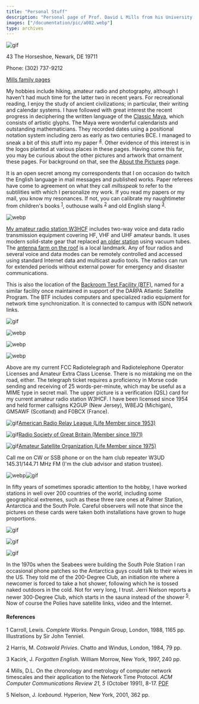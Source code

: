 ```yaml
---
title: "Personal Stuff"
description: "Personal page of Prof. David L Mills from his University of Delaware home page."
images: ["/documentation/pic/a002.webp"]
type: archives
---
```


![gif](/documentation/pic/trail.gif)

43 The Horseshoe, Newark, DE 19711

Phone: (302) 737-9212

[Mills family pages](/reflib/fam/)

My hobbies include hiking, amateur radio and photography, although I haven't had much time for the latter two in recent years. For recreational reading, I enjoy the study of ancient civilizations; in particular, their writing and calendar systems. I have followed with great interest the recent progress in deciphering the written language of the [Classic Maya](/reflib/maya/), which consists of artistic glyphs. The Maya were wonderful calendarists and outstanding mathematicians. They recorded dates using a positional notation system including zero as early as two centuries BCE. I managed to sneak a bit of this stuff into my paper <sup>[4](#myfootnote4)</sup>. Other evidence of this interest is in the logos planted at various places in these pages. Having come this far, you may be curious about the other pictures and artwork that ornament these pages. For background on that, see the [About the Pictures](/reflib/pictures/) page.

It is an open secret among my correspondents that I on occasion do twitch the English language in mail messages and published works. Paper referees have come to agreement on what they call _millsspeak_ to refer to the subtilities with which I personalize my work. If you read my papers or my mail, you know my resonances. If not, you can calibrate my naughtimeter from children's books <sup>[1](#myfootnote1)</sup>, outhouse walls <sup>[2](#myfootnote2)</sup> and old English slang <sup>[3](#myfootnote3)</sup>.

![webp](/documentation/pic/w3hcf4.webp)

[My amateur radio station W3HCF](/documentation/pic/w3hcf3.webp) includes two-way voice and data radio transmission equipment covering HF, VHF and UHF amateur bands. It uses modern solid-state gear that replaced [an older station](/documentation/pic/hr01.webp) using vacuum tubes. The [antenna farm on the roof](/documentation/pic/43_front.webp) is a local landmark. Any of four radios and several voice and data modes can be remotely controlled and accessed using standard Internet data and multicast audio tools. The radios can run for extended periods without external power for emergency and disaster communications.

This is also the location of the [Backroom Test Facility (BTF)](/reflib/backroom/), named for a similar facility once maintained in support of the DARPA Atlantic Satellite Program. The BTF includes computers and specialized radio equipment for network time synchronization. It is connected to campus with ISDN network links.

![gif](/documentation/pic/t2a.gif)

![webp](/documentation/pic/licensea.webp)

![webp](/documentation/pic/w3hcf-1.webp)

![webp](/documentation/pic/car_license.webp)

Above are my current FCC Radiotelegraph and Radiotelephone Operator Licenses and Amateur Extra Class License. There is no mistaking me on the road, either. The telegraph ticket requires a proficiency in Morse code sending and receiving of 25 words-per-minute, which may be useful as a MIME type in secret mail. The upper picture is a verification (QSL) card for my current amateur radio station W3HCF. I have been licensed since 1954 and held former callsigns K2GUP (New Jersey), W8EJQ (Michigan), GM5AWF (Scotland) and F0BCX (France).

![gif](/documentation/pic/arrl_rgb.gif)[American Radio Relay League (Life Member since 1953)](http://www.arrl.org/)

![gif](/documentation/pic/rsgb_rgb.gif)[Radio Society of Great Britain (Member since 1971)](https://rsgb.org/)

![gif](/documentation/pic/amsat_rgb.gif)[Amateur Satellite Organization (Life Member since 1975)](https://www.amsat.org/)

Call me on CW or SSB phone or on the ham club repeater W3UD 145.31/144.71 MHz FM (I'm the club advisor and station trustee).

![webp](/documentation/pic/qst1.gif)![gif](/documentation/pic/a002.webp)

In fifty years of sometimes sporadic attention to the hobby, I have worked stations in well over 200 countries of the world, including some geographical extremes, such as these three rare ones at Palmer Station, Antarctica and the South Pole. Careful observers will note that since the pictures on these cards were taken both installations have grown to huge proportions.

![gif](/documentation/pic/kc4usn.gif)

![gif](/documentation/pic/kc4usz.gif)

![gif](/documentation/pic/kc4usp.gif)

In the 1970s when the Seabees were building the South Pole Station I ran occasional phone patches so the Antarctica guys could talk to their wives in the US. They told me of the 200-Degree Club, an initiation rite where a newcomer is forced to take a hot shower, following which he is tossed naked outdoors in the cold. Not for very long, I trust. Jerri Nielson reports a newer 300-Degree Club, which starts in the sauna instead of the shower <sup>[5](#myfootnote5)</sup>. Now of course the Polies have satellite links, video and the Internet.

#### References

<a name="myfootnote1">1</a>  Carroll, Lewis. _Complete Works_. Penguin Group, London, 1988, 1165 pp. Illustrations by Sir John Tenniel.

<a name="myfootnote2">2</a>  Harris, M. _Cotswold Privies_. Chatto and Windus, London, 1984, 79 pp.

<a name="myfootnote3">3</a>  Kacirk, J. _Forgotten English_. William Morrow, New York, 1997, 240 pp.

<a name="myfootnote4">4</a>  Mills, D.L. On the chronology and metrology of computer network timescales and their application to the Network Time Protocol. _ACM Computer Communications Review 21, 5_ (October 1991), 8-17. [PDF](/reflib/papers/time.pdf)

<a name="myfootnote5">5</a>  Nielson, J. _Icebound_. Hyperion, New York, 2001, 362 pp.